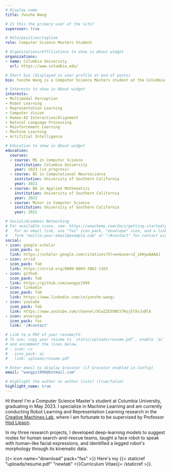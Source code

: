 ```yaml
---
# Display name
title: Yunzhe Wang

# Is this the primary user of the site?
superuser: true

# Role/position/tagline
role: Computer Science Masters Student

# Organizations/Affiliations to show in About widget
organizations:
- name: Columbia University
  url: https://www.columbia.edu/

# Short bio (displayed in user profile at end of posts)
bio: Yunzhe Wang is a Computer Science Masters student at the Columbia University. His interests lies in the area of Robot Learning, Multimodal Perception (especially vision and sound), Representation Learning, and Human-AI Interaction. He is highly interested in understanding the nature of intelligence, with a long-term ambition of creating Human-Centered General AI.

# Interests to show in About widget
interests:
- Multimodal Perception
- Robot Learning
- Representation Learning
- Computer Vision
- Human-AI Interaction/Alignment
- Natural Language Processing
- Reinforcement Learning
- Machine Learning
- Artifitial Intelligence

# Education to show in About widget
education:
  courses:
  - course: MS in Computer Science
    institution: Columbia University
    year: 2023 (in progress)
  - course: BS in Computational Neuroscience
    institution: University of Southern California
    year: 2021
  - course: BA in Applied Mathematics
    institution: University of Southern California
    year: 2021
  - course: Minor in Computer Science
    institution: University of Southern California
    year: 2021

# Social/Academic Networking
# For available icons, see: https://wowchemy.com/docs/getting-started/page-builder/#icons
#   For an email link, use "fas" icon pack, "envelope" icon, and a link in the
#   form "mailto:your-email@example.com" or "/#contact" for contact widget.
social:
- icon: google-scholar
  icon_pack: ai
  link: https://scholar.google.com/citations?hl=en&user=Z_z6HywAAAAJ
- icon: orcid
  icon_pack: fab
  link: https://orcid.org/0000-0003-3862-1163
- icon: github
  icon_pack: fab
  link: https://github.com/wangyz1999
- icon: linkedin
  icon_pack: fab
  link: https://www.linkedin.com/in/yunzhe-wang/
- icon: youtube
  icon_pack: fab
  link: https://www.youtube.com/channel/UCwZZE5ONCV7KojEYXxJxBlA
- icon: envelope
  icon_pack: fas
  link: '/#contact'

# Link to a PDF of your resume/CV.
# To use: copy your resume to `static/uploads/resume.pdf`, enable `ai` icons in `params.toml`, 
# and uncomment the lines below.
# - icon: cv
#   icon_pack: ai
#   link: uploads/resume.pdf

# Enter email to display Gravatar (if Gravatar enabled in Config)
email: "wangyz1999@hotmail.com"

# Highlight the author in author lists? (true/false)
highlight_name: true
---
```

Hi there! I'm a Computer Science Master's student at Columbia University, graduating in May 2023. I specialize in Machine Learning and am currently conducting Robot Learning and Representation Learning research in the [Creative Machines Lab](https://www.creativemachineslab.com/), where I am fortunate to be supervised by Professor [Hod Lipson](https://www.hodlipson.com/).

In my three research projects, I developed deep-learning models to suggest routes for human search-and-rescue teams, taught a face robot to speak with human-like facial expressions, and identified a legged robot's morphology through its kinematic data.

{{< icon name="download" pack="fas" >}} Here's my {{< staticref "uploads/resume.pdf" "newtab" >}}Curriculum Vitae{{< /staticref >}}.